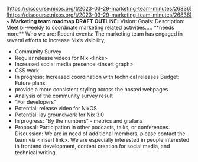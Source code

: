 [https://discourse.nixos.org/t/2023-03-29-marketing-team-minutes/26836](https://discourse.nixos.org/t/2023-03-29-marketing-team-minutes/26836)
\~
**Marketing team roadmap DRAFT OUTLINE:**
Vision:
Goals:
Description:
Meet bi-weekly to coordinate marketing related activities….. \*\*needs more\*\*
Who we are:
Recent events:
The marketing team has engaged in several efforts to increase Nix’s visibility;
- Community Survey
- Regular release videos for Nix \<links\>
- Increased social media presence \<insert graph\>
- CSS work
- In progress: Increased coordination with technical releases
Budget:
Future plans:
- provide a more consistent styling across the hosted webpages
- Analysis of the community survey result
- “For developers”
- Potential: release video for NixOS
- Potential: lay groundwork for Nix 3.0
- In progress: “By the numbers” \- metrics and grafana
- Proposal: Participation in other podcasts, talks, or conferences.
Discussion:
We are in need of additional members, please contact the team via \<insert link\>. We are especially interested in people interested in frontend development, content creation for social media, and technical writing.